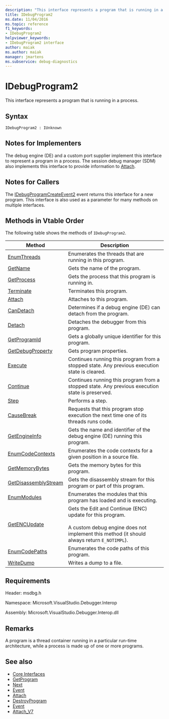 ```yaml
---
description: "This interface represents a program that is running in a process."
title: IDebugProgram2
ms.date: 11/04/2016
ms.topic: reference
f1_keywords:
- IDebugProgram2
helpviewer_keywords:
- IDebugProgram2 interface
author: maiak
ms.author: maiak
manager: jmartens
ms.subservice: debug-diagnostics
---
```

# IDebugProgram2

This interface represents a program that is running in a process.

## Syntax

```
IDebugProgram2 : IUnknown
```

## Notes for Implementers
 The debug engine (DE) and a custom port supplier implement this interface to represent a program in a process. The session debug manager (SDM) also implements this interface to provide information to [Attach](../../../extensibility/debugger/reference/idebugprogram2-attach.md).

## Notes for Callers
 The [IDebugProgramCreateEvent2](../../../extensibility/debugger/reference/idebugprogramcreateevent2.md) event returns this interface for a new program. This interface is also used as a parameter for many methods on multiple interfaces.

## Methods in Vtable Order
 The following table shows the methods of `IDebugProgram2`.

|Method|Description|
|------------|-----------------|
|[EnumThreads](../../../extensibility/debugger/reference/idebugprogram2-enumthreads.md)|Enumerates the threads that are running in this program.|
|[GetName](../../../extensibility/debugger/reference/idebugprogram2-getname.md)|Gets the name of the program.|
|[GetProcess](../../../extensibility/debugger/reference/idebugprogram2-getprocess.md)|Gets the process that this program is running in.|
|[Terminate](../../../extensibility/debugger/reference/idebugprogram2-terminate.md)|Terminates this program.|
|[Attach](../../../extensibility/debugger/reference/idebugprogram2-attach.md)|Attaches to this program.|
|[CanDetach](../../../extensibility/debugger/reference/idebugprogram2-candetach.md)|Determines if a debug engine (DE) can detach from the program.|
|[Detach](../../../extensibility/debugger/reference/idebugprogram2-detach.md)|Detaches the debugger from this program.|
|[GetProgramId](../../../extensibility/debugger/reference/idebugprogram2-getprogramid.md)|Gets a globally unique identifier for this program.|
|[GetDebugProperty](../../../extensibility/debugger/reference/idebugprogram2-getdebugproperty.md)|Gets program properties.|
|[Execute](../../../extensibility/debugger/reference/idebugprogram2-execute.md)|Continues running this program from a stopped state. Any previous execution state is cleared.|
|[Continue](../../../extensibility/debugger/reference/idebugprogram2-continue.md)|Continues running this program from a stopped state. Any previous execution state is preserved.|
|[Step](../../../extensibility/debugger/reference/idebugprogram2-step.md)|Performs a step.|
|[CauseBreak](../../../extensibility/debugger/reference/idebugprogram2-causebreak.md)|Requests that this program stop execution the next time one of its threads runs code.|
|[GetEngineInfo](../../../extensibility/debugger/reference/idebugprogram2-getengineinfo.md)|Gets the name and identifier of the debug engine (DE) running this program.|
|[EnumCodeContexts](../../../extensibility/debugger/reference/idebugprogram2-enumcodecontexts.md)|Enumerates the code contexts for a given position in a source file.|
|[GetMemoryBytes](../../../extensibility/debugger/reference/idebugprogram2-getmemorybytes.md)|Gets the memory bytes for this program.|
|[GetDisassemblyStream](../../../extensibility/debugger/reference/idebugprogram2-getdisassemblystream.md)|Gets the disassembly stream for this program or part of this program.|
|[EnumModules](../../../extensibility/debugger/reference/idebugprogram2-enummodules.md)|Enumerates the modules that this program has loaded and is executing.|
|[GetENCUpdate](../../../extensibility/debugger/reference/idebugprogram2-getencupdate.md)|Gets the Edit and Continue (ENC) update for this program.<br /><br /> A custom debug engine does not implement this method (it should always return `E_NOTIMPL`).|
|[EnumCodePaths](../../../extensibility/debugger/reference/idebugprogram2-enumcodepaths.md)|Enumerates the code paths of this program.|
|[WriteDump](../../../extensibility/debugger/reference/idebugprogram2-writedump.md)|Writes a dump to a file.|

## Requirements
 Header: msdbg.h

 Namespace: Microsoft.VisualStudio.Debugger.Interop

 Assembly: Microsoft.VisualStudio.Debugger.Interop.dll

## Remarks
 A program is a thread container running in a particular run-time architecture, while a process is made up of one or more programs.

## See also
- [Core Interfaces](../../../extensibility/debugger/reference/core-interfaces.md)
- [GetProgram](../../../extensibility/debugger/reference/idebugthread2-getprogram.md)
- [Next](../../../extensibility/debugger/reference/ienumdebugprograms2-next.md)
- [Event](../../../extensibility/debugger/reference/idebugportevents2-event.md)
- [Attach](../../../extensibility/debugger/reference/idebugengine2-attach.md)
- [DestroyProgram](../../../extensibility/debugger/reference/idebugengine2-destroyprogram.md)
- [Event](../../../extensibility/debugger/reference/idebugeventcallback2-event.md)
- [Attach_V7](../../../extensibility/debugger/reference/idebugprogramnode2-attach-v7.md)
